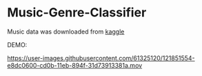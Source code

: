 # Music-Genre-Classifier
Music data was downloaded from [kaggle](https://www.kaggle.com/andradaolteanu/gtzan-dataset-music-genre-classification)

DEMO:

https://user-images.githubusercontent.com/61325120/121851554-e8dc0600-cd0b-11eb-894f-31d73913381a.mov


